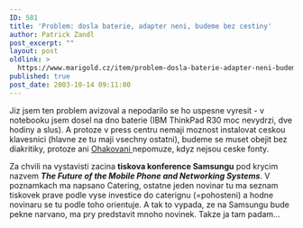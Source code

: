 ```yaml
---
ID: 581
title: 'Problem: dosla baterie, adapter neni, budeme bez cestiny'
author: Patrick Zandl
post_excerpt: ""
layout: post
oldlink: >
  https://www.marigold.cz/item/problem-dosla-baterie-adapter-neni-budeme-bez-cestiny
published: true
post_date: 2003-10-14 09:11:00
---
```

<p>
Jiz jsem ten problem avizoval a nepodarilo se ho uspesne vyresit - v notebooku jsem dosel na dno baterie (IBM ThinkPad R30 moc nevydrzi, dve hodiny a slus). A protoze v press centru nemaji moznost instalovat ceskou klavesnici (hlavne ze tu maji vsechny ostatni), budeme se muset obejit bez diakritiky, protoze ani <A href="http://nlp.fi.muni.cz/cz_accent/" target=_blank>Ohakovani </A>nepomuze, kdyz nejsou ceske fonty. </p>

<p>
Za chvili na vystavisti zacina <STRONG>tiskova konference Samsungu</STRONG> pod krycim nazvem <EM><STRONG>The Future of the Mobile Phone and Networking Systems</STRONG></EM>. V poznamkach ma napsano Catering, ostatne jeden novinar tu ma seznam tiskovek prave podle vyse investice do caterignu (=pohosteni) a hodne novinaru se tu podle toho orientuje. A tak to vypada, ze na Samsungu bude pekne narvano, ma pry predstavit mnoho novinek. Takze ja tam padam...</p>
